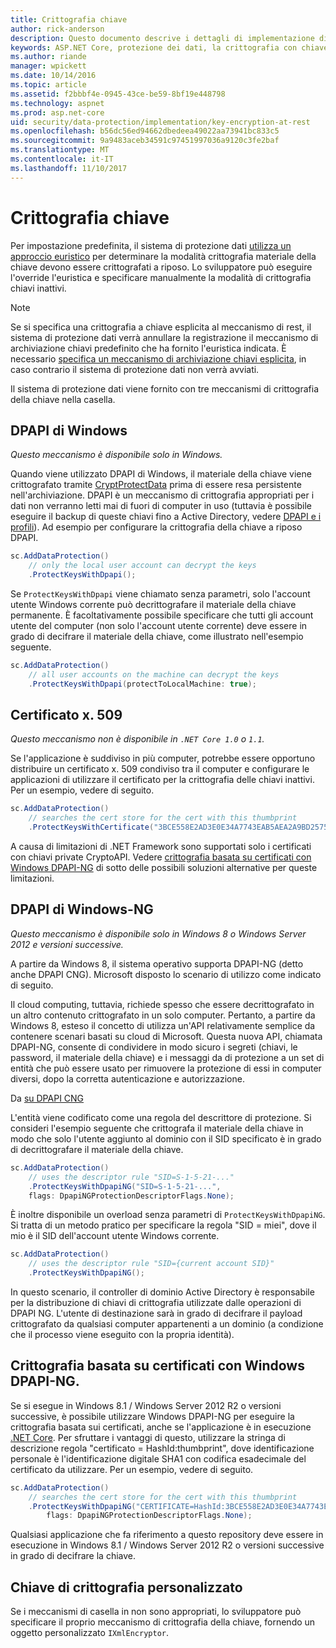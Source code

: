 ```yaml
---
title: Crittografia chiave
author: rick-anderson
description: Questo documento descrive i dettagli di implementazione di ASP.NET Core protezione chiave la crittografia dei dati inattivi.
keywords: ASP.NET Core, protezione dei dati, la crittografia con chiave
ms.author: riande
manager: wpickett
ms.date: 10/14/2016
ms.topic: article
ms.assetid: f2bbbf4e-0945-43ce-be59-8bf19e448798
ms.technology: aspnet
ms.prod: asp.net-core
uid: security/data-protection/implementation/key-encryption-at-rest
ms.openlocfilehash: b56dc56ed94662dbedeea49022aa73941bc833c5
ms.sourcegitcommit: 9a9483aceb34591c97451997036a9120c3fe2baf
ms.translationtype: MT
ms.contentlocale: it-IT
ms.lasthandoff: 11/10/2017
---
```

# <a name="key-encryption-at-rest"></a>Crittografia chiave

<a name="data-protection-implementation-key-encryption-at-rest"></a>

Per impostazione predefinita, il sistema di protezione dati [utilizza un approccio euristico](xref:security/data-protection/configuration/default-settings) per determinare la modalità crittografia materiale della chiave devono essere crittografati a riposo. Lo sviluppatore può eseguire l'override l'euristica e specificare manualmente la modalità di crittografia chiavi inattivi.

> [!NOTE]
> Se si specifica una crittografia a chiave esplicita al meccanismo di rest, il sistema di protezione dati verrà annullare la registrazione il meccanismo di archiviazione chiavi predefinito che ha fornito l'euristica indicata. È necessario [specifica un meccanismo di archiviazione chiavi esplicita](key-storage-providers.md#data-protection-implementation-key-storage-providers), in caso contrario il sistema di protezione dati non verrà avviati.

<a name="data-protection-implementation-key-encryption-at-rest-providers"></a>

Il sistema di protezione dati viene fornito con tre meccanismi di crittografia della chiave nella casella.

## <a name="windows-dpapi"></a>DPAPI di Windows

*Questo meccanismo è disponibile solo in Windows.*

Quando viene utilizzato DPAPI di Windows, il materiale della chiave viene crittografato tramite [CryptProtectData](https://msdn.microsoft.com/library/windows/desktop/aa380261(v=vs.85).aspx) prima di essere resa persistente nell'archiviazione. DPAPI è un meccanismo di crittografia appropriati per i dati non verranno letti mai di fuori di computer in uso (tuttavia è possibile eseguire il backup di queste chiavi fino a Active Directory, vedere [DPAPI e i profili](https://support.microsoft.com/kb/309408/#6)). Ad esempio per configurare la crittografia della chiave a riposo DPAPI.

```csharp
sc.AddDataProtection()
    // only the local user account can decrypt the keys
    .ProtectKeysWithDpapi();
```

Se `ProtectKeysWithDpapi` viene chiamato senza parametri, solo l'account utente Windows corrente può decrittografare il materiale della chiave permanente. È facoltativamente possibile specificare che tutti gli account utente del computer (non solo l'account utente corrente) deve essere in grado di decifrare il materiale della chiave, come illustrato nell'esempio seguente.

```csharp
sc.AddDataProtection()
    // all user accounts on the machine can decrypt the keys
    .ProtectKeysWithDpapi(protectToLocalMachine: true);
```

## <a name="x509-certificate"></a>Certificato x. 509

*Questo meccanismo non è disponibile in `.NET Core 1.0` o `1.1`.*

Se l'applicazione è suddiviso in più computer, potrebbe essere opportuno distribuire un certificato x. 509 condiviso tra il computer e configurare le applicazioni di utilizzare il certificato per la crittografia delle chiavi inattivi. Per un esempio, vedere di seguito.

```csharp
sc.AddDataProtection()
    // searches the cert store for the cert with this thumbprint
    .ProtectKeysWithCertificate("3BCE558E2AD3E0E34A7743EAB5AEA2A9BD2575A0");
```

A causa di limitazioni di .NET Framework sono supportati solo i certificati con chiavi private CryptoAPI. Vedere [crittografia basata su certificati con Windows DPAPI-NG](#data-protection-implementation-key-encryption-at-rest-dpapi-ng) di sotto delle possibili soluzioni alternative per queste limitazioni.

<a name="data-protection-implementation-key-encryption-at-rest-dpapi-ng"></a>

## <a name="windows-dpapi-ng"></a>DPAPI di Windows-NG

*Questo meccanismo è disponibile solo in Windows 8 o Windows Server 2012 e versioni successive.*

A partire da Windows 8, il sistema operativo supporta DPAPI-NG (detto anche DPAPI CNG). Microsoft disposto lo scenario di utilizzo come indicato di seguito.

   Il cloud computing, tuttavia, richiede spesso che essere decrittografato in un altro contenuto crittografato in un solo computer. Pertanto, a partire da Windows 8, esteso il concetto di utilizza un'API relativamente semplice da contenere scenari basati su cloud di Microsoft. Questa nuova API, chiamata DPAPI-NG, consente di condividere in modo sicuro i segreti (chiavi, le password, il materiale della chiave) e i messaggi da di protezione a un set di entità che può essere usato per rimuovere la protezione di essi in computer diversi, dopo la corretta autenticazione e autorizzazione.

   Da [su DPAPI CNG](https://msdn.microsoft.com/library/windows/desktop/hh706794(v=vs.85).aspx)

L'entità viene codificato come una regola del descrittore di protezione. Si consideri l'esempio seguente che crittografa il materiale della chiave in modo che solo l'utente aggiunto al dominio con il SID specificato è in grado di decrittografare il materiale della chiave.

```csharp
sc.AddDataProtection()
    // uses the descriptor rule "SID=S-1-5-21-..."
    .ProtectKeysWithDpapiNG("SID=S-1-5-21-...",
    flags: DpapiNGProtectionDescriptorFlags.None);
```

È inoltre disponibile un overload senza parametri di `ProtectKeysWithDpapiNG`. Si tratta di un metodo pratico per specificare la regola "SID = miei", dove il mio è il SID dell'account utente Windows corrente.

```csharp
sc.AddDataProtection()
    // uses the descriptor rule "SID={current account SID}"
    .ProtectKeysWithDpapiNG();
```

In questo scenario, il controller di dominio Active Directory è responsabile per la distribuzione di chiavi di crittografia utilizzate dalle operazioni di DPAPI NG. L'utente di destinazione sarà in grado di decifrare il payload crittografato da qualsiasi computer appartenenti a un dominio (a condizione che il processo viene eseguito con la propria identità).

## <a name="certificate-based-encryption-with-windows-dpapi-ng"></a>Crittografia basata su certificati con Windows DPAPI-NG.

Se si esegue in Windows 8.1 / Windows Server 2012 R2 o versioni successive, è possibile utilizzare Windows DPAPI-NG per eseguire la crittografia basata sui certificati, anche se l'applicazione è in esecuzione [.NET Core](https://www.microsoft.com/net/core). Per sfruttare i vantaggi di questo, utilizzare la stringa di descrizione regola "certificato = HashId:thumbprint", dove identificazione personale è l'identificazione digitale SHA1 con codifica esadecimale del certificato da utilizzare. Per un esempio, vedere di seguito.

```csharp
sc.AddDataProtection()
    // searches the cert store for the cert with this thumbprint
    .ProtectKeysWithDpapiNG("CERTIFICATE=HashId:3BCE558E2AD3E0E34A7743EAB5AEA2A9BD2575A0",
        flags: DpapiNGProtectionDescriptorFlags.None);
```

Qualsiasi applicazione che fa riferimento a questo repository deve essere in esecuzione in Windows 8.1 / Windows Server 2012 R2 o versioni successive in grado di decifrare la chiave.

## <a name="custom-key-encryption"></a>Chiave di crittografia personalizzato

Se i meccanismi di casella in non sono appropriati, lo sviluppatore può specificare il proprio meccanismo di crittografia della chiave, fornendo un oggetto personalizzato `IXmlEncryptor`.
